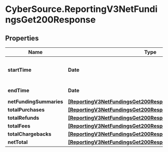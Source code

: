 # CyberSource.ReportingV3NetFundingsGet200Response

## Properties
Name | Type | Description | Notes
------------ | ------------- | ------------- | -------------
**startTime** | **Date** | Valid report Start Date in **ISO 8601 format**. Please refer the following link to know more about ISO 8601 format. - https://xml2rfc.tools.ietf.org/public/rfc/html/rfc3339.html#anchor14  **Example:** - yyyy-MM-dd&#39;T&#39;HH:mm:ss.SSSZZ  | [optional] 
**endTime** | **Date** | Valid report End Date in **ISO 8601 format** **Example date format:** - yyyy-MM-dd&#39;T&#39;HH:mm:ss.SSSZZ  | [optional] 
**netFundingSummaries** | [**[ReportingV3NetFundingsGet200ResponseNetFundingSummaries]**](ReportingV3NetFundingsGet200ResponseNetFundingSummaries.md) | List of Netfunding summary objects | [optional] 
**totalPurchases** | [**[ReportingV3NetFundingsGet200ResponseTotalPurchases]**](ReportingV3NetFundingsGet200ResponseTotalPurchases.md) | List of total purchases currency wise | [optional] 
**totalRefunds** | [**[ReportingV3NetFundingsGet200ResponseTotalPurchases]**](ReportingV3NetFundingsGet200ResponseTotalPurchases.md) | List of total refunds currency wise | [optional] 
**totalFees** | [**[ReportingV3NetFundingsGet200ResponseTotalPurchases]**](ReportingV3NetFundingsGet200ResponseTotalPurchases.md) | List of total fees currency wise | [optional] 
**totalChargebacks** | [**[ReportingV3NetFundingsGet200ResponseTotalPurchases]**](ReportingV3NetFundingsGet200ResponseTotalPurchases.md) | List of total chargebacks currency wise | [optional] 
**netTotal** | [**[ReportingV3NetFundingsGet200ResponseTotalPurchases]**](ReportingV3NetFundingsGet200ResponseTotalPurchases.md) | List of new total currency wise | [optional] 


